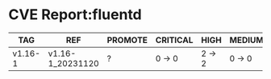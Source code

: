 # CVE Report:fluentd
|   TAG   |       REF        | PROMOTE | CRITICAL |  HIGH  | MEDIUM |  LOW   | UNKNOWN |
|---------|------------------|---------|----------|--------|--------|--------|---------|
| v1.16-1 | v1.16-1_20231120 | ?       | 0 -> 0   | 2 -> 2 | 0 -> 0 | 0 -> 0 | 0 -> 0  |
